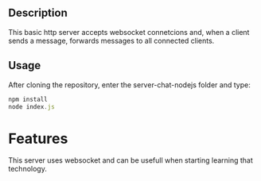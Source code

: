 ## Description

This basic http server accepts websocket connetcions and, when a client sends a message, forwards messages to all connected clients.

## Usage

After cloning the repository, enter the server-chat-nodejs folder and type:

```js
npm install
node index.js
```

# Features

This server uses websocket and can be usefull when starting learning that technology.